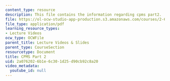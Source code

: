 ```yaml
---
content_type: resource
description: This file contains the information regarding cpms part2.
file: https://ol-ocw-studio-app-production.s3.amazonaws.com/courses/2-627-fundamentals-of-photovoltaics-fall-2013/2a0762026b1e6c301d25d90cb92c8a20_MIT2_627F13_lec19.pdf
file_type: application/pdf
learning_resource_types:
- Lecture Videos
ocw_type: OCWFile
parent_title: Lecture Videos & Slides
parent_type: CourseSection
resourcetype: Document
title: CPMS Part 2
uid: 2a076202-6b1e-6c30-1d25-d90cb92c8a20
video_metadata:
  youtube_id: null
---
```

